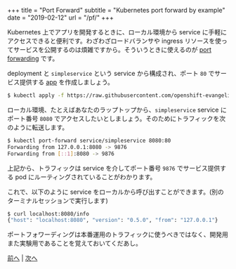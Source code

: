 +++
title = "Port Forward"
subtitle = "Kubernetes port forward by example"
date = "2019-02-12"
url = "/pf/"
+++

Kubernetes 上でアプリを開発するときに、ローカル環境から service に手軽にアクセスできると便利です。わざわざロードバランサや ingress リソースを使ってサービスを公開するのは煩雑ですから。そういうときに使えるのが [port forwarding](https://kubernetes.io/docs/tasks/access-application-cluster/port-forward-access-application-cluster/) です。

deployment と `simpleservice` という service から構成され、ポート `80` でサービス提供する [app](https://github.com/openshift-evangelists/kbe/blob/master/specs/pf/app.yaml) を作成しましょう。

```bash
$ kubectl apply -f https://raw.githubusercontent.com/openshift-evangelists/kbe/master/specs/pf/app.yaml
```

ローカル環境、たとえばあなたのラップトップから、`simpleservice` service にポート番号 `8080` でアクセスしたいとしましょう。そのためにトラフィックを次のように転送します。

```bash
$ kubectl port-forward service/simpleservice 8080:80
Forwarding from 127.0.0.1:8080 -> 9876
Forwarding from [::1]:8080 -> 9876
```

上記から、トラフィックは service を介してポート番号 `9876` でサービス提供する pod にルーティングされていることがわかります。

これで、以下のように service をローカルから呼び出すことができます。(別のターミナルセッションで実行します)

```bash
$ curl localhost:8080/info
{"host": "localhost:8080", "version": "0.5.0", "from": "127.0.0.1"}
```

ポートフォワーディングは本番運用のトラフィックに使うべきではなく、開発用また実験用であることを覚えておいてくだあし。

[前へ](/sd) | [次へ](/healthz)

